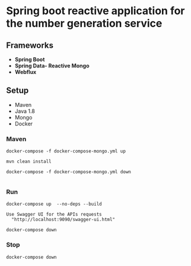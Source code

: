 # Spring boot reactive application for the number generation service

## Frameworks

- **Spring Boot**
- **Spring Data- Reactive Mongo**
- **Webflux**

## Setup

- Maven
- Java 1.8
- Mongo
- Docker

### Maven

```
docker-compose -f docker-compose-mongo.yml up

mvn clean install 

docker-compose -f docker-compose-mongo.yml down
 
```

### Run

```
docker-compose up  --no-deps --build

Use Swagger UI for the APIs requests
  "http://localhost:9090/swagger-ui.html"

docker-compose down 
```

### Stop
```
docker-compose down 
```

